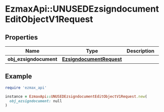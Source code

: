 # EzmaxApi::UNUSEDEzsigndocumentEditObjectV1Request

## Properties

| Name | Type | Description | Notes |
| ---- | ---- | ----------- | ----- |
| **obj_ezsigndocument** | [**EzsigndocumentRequest**](EzsigndocumentRequest.md) |  | [optional] |

## Example

```ruby
require 'ezmax_api'

instance = EzmaxApi::UNUSEDEzsigndocumentEditObjectV1Request.new(
  obj_ezsigndocument: null
)
```

